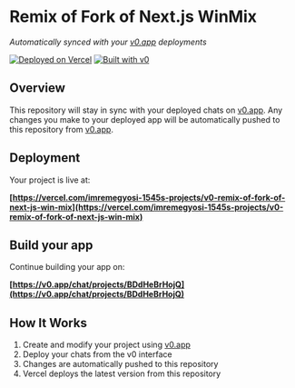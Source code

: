 # Remix of Fork of Next.js WinMix

*Automatically synced with your [v0.app](https://v0.app) deployments*

[![Deployed on Vercel](https://img.shields.io/badge/Deployed%20on-Vercel-black?style=for-the-badge&logo=vercel)](https://vercel.com/imremegyosi-1545s-projects/v0-remix-of-fork-of-next-js-win-mix)
[![Built with v0](https://img.shields.io/badge/Built%20with-v0.app-black?style=for-the-badge)](https://v0.app/chat/projects/BDdHeBrHojQ)

## Overview

This repository will stay in sync with your deployed chats on [v0.app](https://v0.app).
Any changes you make to your deployed app will be automatically pushed to this repository from [v0.app](https://v0.app).

## Deployment

Your project is live at:

**[https://vercel.com/imremegyosi-1545s-projects/v0-remix-of-fork-of-next-js-win-mix](https://vercel.com/imremegyosi-1545s-projects/v0-remix-of-fork-of-next-js-win-mix)**

## Build your app

Continue building your app on:

**[https://v0.app/chat/projects/BDdHeBrHojQ](https://v0.app/chat/projects/BDdHeBrHojQ)**

## How It Works

1. Create and modify your project using [v0.app](https://v0.app)
2. Deploy your chats from the v0 interface
3. Changes are automatically pushed to this repository
4. Vercel deploys the latest version from this repository